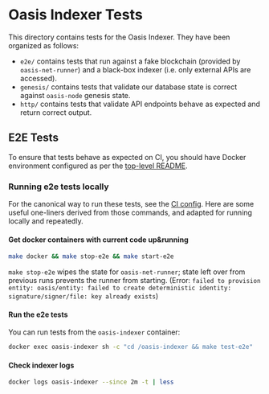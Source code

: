 # Oasis Indexer Tests

This directory contains tests for the Oasis Indexer. They have been organized as follows:

- `e2e/` contains tests that run against a fake blockchain (provided by `oasis-net-runner`) and a black-box indexer (i.e. only external APIs are accessed).
- `genesis/` contains tests that validate our database state is correct against `oasis-node` genesis state.
- `http/` contains tests that validate API endpoints behave as expected and return correct output.

## E2E Tests

To ensure that tests behave as expected on CI, you should have Docker environment configured as per the [top-level README](../README.md#docker-development).

### Running e2e tests locally

For the canonical way to run these tests, see the [CI config](../../.github/workflows/ci-test.yaml).
Here are some useful one-liners derived from those commands, and adapted for running locally and repeatedly.

#### Get docker containers with current code up&running
```sh
make docker && make stop-e2e && make start-e2e
```

`make stop-e2e` wipes the state for `oasis-net-runner`; state left over from previous runs prevents the runner from starting. (Error: `failed to provision entity: oasis/entity: failed to create deterministic identity: signature/signer/file: key already exists`)

#### Run the e2e tests
You can run tests from the `oasis-indexer` container:

```sh
docker exec oasis-indexer sh -c "cd /oasis-indexer && make test-e2e"
```

#### Check indexer logs
```sh
docker logs oasis-indexer --since 2m -t | less
```
